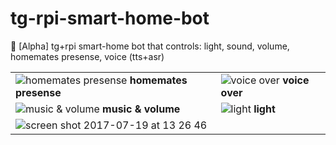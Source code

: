# tg-rpi-smart-home-bot
🚧 [Alpha] tg+rpi smart-home bot that controls: light, sound, volume, homemates presense, voice (tts+asr)

| | |
| --- | --- |
| ![homemates presense](https://user-images.githubusercontent.com/6201068/28362747-53446658-6c86-11e7-9c1a-eb934ae44231.png) **homemates presense** | ![voice over](https://user-images.githubusercontent.com/6201068/28362755-59af9bac-6c86-11e7-9fa1-921e5f025de2.png) **voice over** |
| ![music & volume](https://user-images.githubusercontent.com/6201068/28362760-5e361d9a-6c86-11e7-887a-0c4b2a675e09.png) **music & volume** | ![light](https://user-images.githubusercontent.com/6201068/28362781-6d89c648-6c86-11e7-847d-bc4c5be0fac9.png) **light** |
| ![screen shot 2017-07-19 at 13 26 46](https://user-images.githubusercontent.com/6201068/28362820-a6ed78b2-6c86-11e7-8c66-f4a5aa143325.png) | |

